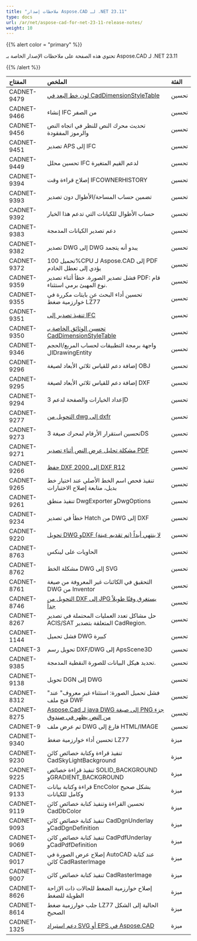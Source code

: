 ```yaml
---
title: "ملاحظات إصدار Aspose.CAD لـ .NET 23.11"
type: docs
url: /ar/net/aspose-cad-for-net-23-11-release-notes/
weight: 10
---
```


{{% alert color = "primary" %}}

تحتوي هذه الصفحة على ملاحظات الإصدار الخاصة بـ Aspose.CAD لـ .NET 23.11

{{% /alert %}}


|**المفتاح**|**الملخص**|**الفئة**|
| :- | :- | :- |
| CADNET-9479 | [لون خط البعد في CadDimensionStyleTable](https://forum.aspose.com/t/dimension-line-color-in-caddimensionstyletable/274146) | تحسين |
| CADNET-9466 | إنشاء IFC من الصفر | تحسين |
| CADNET-9456 | تحديث محرك النص للنظر في اتجاه النص والرموز المفقودة | تحسين |
| CADNET-9451 | تصدير APS إلى IFC | تحسين |
| CADNET-9449 | تحسين محلل IFC لدعم القيم المتغيرة | تحسين |
| CADNET-9394 | إصلاح قراءة وقت IFCOWNERHISTORY | تحسين |
| CADNET-9393 | تضمين حساب المساحة/الأطوال دون تصدير | تحسين |
| CADNET-9392 | حساب الأطوال للكيانات التي تدعم هذا الخيار | تحسين |
| CADNET-9383 | دعم تصدير الكيانات المدمجة | تحسين |
| CADNET-9382 | تصدير DWG إلى DWG يبدو أنه يتجمد | تحسين |
| CADNET-9372 | تحميل 100%CPU لـ Aspose.CAD إلى PDF يؤدي إلى تعطل الخادم | تحسين |
| CADNET-9359 | فشل تصدير الصورة. خطأ أثناء تصدير PDF: قام نوع المهيئ برمي استثناء. | تحسين |
| CADNET-9355 | تحسين أداء البحث عن بايتات مكررة في خوارزمية ضغط LZ77 | تحسين |
| CADNET-9351 | [تنفيذ تصدير إلى IFC](https://forum.aspose.com/t/can-i-read-and-write-dwg-file/271777) | تحسين |
| CADNET-9350 | [تحسين الوثائق الخاصة بـ CadDimensionStyleTable](https://forum.aspose.com/t/is-there-any-documents-introduce-these-fields-in-caddimensionstyletable/271792) | تحسين |
| CADNET-9346 | واجهة برمجة التطبيقات لحساب المربع/الحجم لIDrawingEntity | تحسين |
| CADNET-9296 | إضافة دعم للقياس ثلاثي الأبعاد لصيغة OBJ | تحسين |
| CADNET-9295 | إضافة دعم للقياس ثلاثي الأبعاد لصيغة DXF | تحسين |
| CADNET-9294 | إعداد الخيارات والصفحة لدعم 3D | تحسين |
| CADNET-9277 | [التحويل من dwg إلى dxfr](https://forum.aspose.com/t/convert-from-dwg-to-dxfr/269627) | تحسين |
| CADNET-9273 | تحسين استقرار الأرقام لمحرك صيغة 3DS | تحسين |
| CADNET-9271 | [مشكلة تحليل عرض النص أثناء تصدير PDF](https://forum.aspose.com/t/export-pdf-text-width-parsing-issue/269428) | تحسين |
| CADNET-9266 | [حفظ DXF 2000 إلى DXF R12](https://forum.aspose.com/t/dxf-save-version-support/267968) | تحسين |
| CADNET-9265 | تنفيذ فحص اسم الخط الأصلي عند اختيار خط بديل، متابعة إصلاح الاختبارات | تحسين |
| CADNET-9261 | تنفيذ منطق DwgExporter وDwgOptions | تحسين |
| CADNET-9234 | خطأ في تصدير Hatch من DWG إلى DXF | تحسين |
| CADNET-9220 | [تحويل DWG وDXF لا ينتهي أبداً (تم تقديم عينة)](https://forum.aspose.com/t/dwg-and-dxf-conversion-never-finishes-sample-provided/266953) | تحسين |
| CADNET-8763 | الحاويات على لينكس | تحسين |
| CADNET-8762 | مشكلة الخط DWG إلى SVG | تحسين |
| CADNET-8761 | التحقيق في الكائنات غير المعروفة من صيغة DWG من Inventor | تحسين |
| CADNET-8746 | [التحويل من DXF إلى JPG يستغرق وقتًا طويلاً جداً](https://forum.aspose.com/t/converting-dxf-to-jpg-takes-very-long-time/250408) | تحسين |
| CADNET-8267 | حل مشاكل تعدد العمليات المحتملة في تصدير ACIS/SAT المتعلقة بتصدير CadRegion. | تحسين |
| CADNET-1144 | فشل تحميل DWG كبيرة | تحسين |
| CADNET-3 | تحويل رسم DXF/DWG إلى ApsScene3D | تحسين |
| CADNET-9385 | تحديد هيكل البيانات للصورة النقطية المدمجة. | تحسين |
| CADNET-9138 | تحويل DGN إلى DWG | تحسين |
| CADNET-8312 | "فشل تحميل الصورة: استثناء غير معروف" عند فتح ملف DWF | تحسين |
| CADNET-8275 | [Aspose.Cad لـ java DWG إلى صيغة PNG جزء من النص يظهر في صندوق](https://forum.aspose.com/t/aspose-cad-for-java-dwg-png/227669) | تحسين |
| CADNET-9 | تم عرض ملف DWG فارغ إلى HTML/IMAGE | تحسين |
| CADNET-9340 | تحسين أداء خوارزمية ضغط LZ77 | ميزة |
| CADNET-9230 | تنفيذ قراءة وكتابة خصائص كائن CadSkyLightBackground | ميزة |
| CADNET-9225 | تنفيذ قراءة خصائص SOLID_BACKGROUND وGRADIENT_BACKGROUND | ميزة |
| CADNET-9133 | قراءة وكتابة بيانات EncColor بشكل صحيح وكامل للكيانات | ميزة |
| CADNET-9119 | تحسين القراءة وتنفيذ كتابة خصائص كائن CadDbColor | ميزة |
| CADNET-9093 | تنفيذ كتابة خصائص كائن CadDgnUnderlay وCadDgnDefinition | ميزة |
| CADNET-9069 | تنفيذ كتابة خصائص كائن CadPdfUnderlay وCadPdfDefinition | ميزة |
| CADNET-9017 | إصلاح عرض الصورة في AutoCAD عند كتابة كائن CadRasterImage | ميزة |
| CADNET-9007 | تنفيذ كتابة خصائص كائن CadRasterImage | ميزة |
| CADNET-8626 | إصلاح خوارزمية الضغط للحالات ذات الإزاحة الطويلة للضغط | ميزة |
| CADNET-8614 | جلب خوارزمية ضغط LZ77 الحالية إلى الشكل الصحيح | ميزة |
| CADNET-1325 | [دعم استيراد SVG أو EPS في Aspose.CAD](https://forum.aspose.com/t/import-svg-or-eps-in-aspose-cad/224831) | ميزة |
